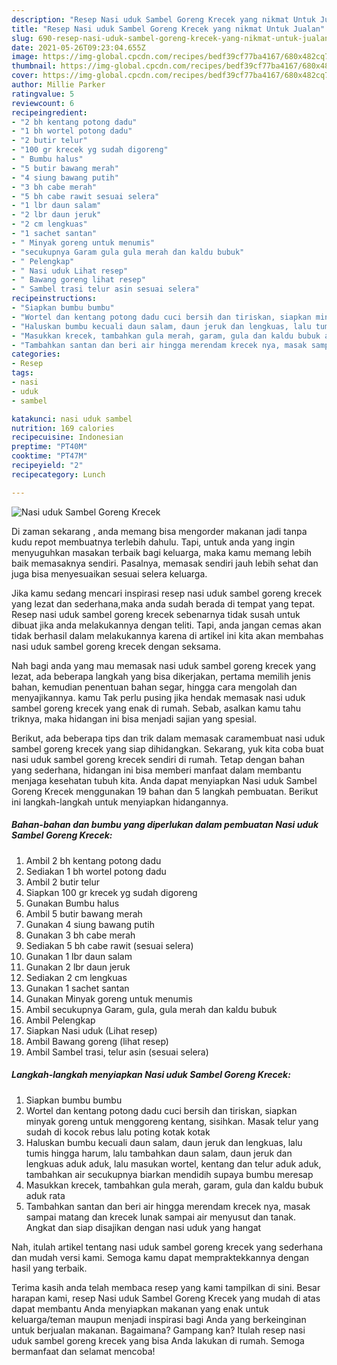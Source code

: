 ```yaml
---
description: "Resep Nasi uduk Sambel Goreng Krecek yang nikmat Untuk Jualan"
title: "Resep Nasi uduk Sambel Goreng Krecek yang nikmat Untuk Jualan"
slug: 690-resep-nasi-uduk-sambel-goreng-krecek-yang-nikmat-untuk-jualan
date: 2021-05-26T09:23:04.655Z
image: https://img-global.cpcdn.com/recipes/bedf39cf77ba4167/680x482cq70/nasi-uduk-sambel-goreng-krecek-foto-resep-utama.jpg
thumbnail: https://img-global.cpcdn.com/recipes/bedf39cf77ba4167/680x482cq70/nasi-uduk-sambel-goreng-krecek-foto-resep-utama.jpg
cover: https://img-global.cpcdn.com/recipes/bedf39cf77ba4167/680x482cq70/nasi-uduk-sambel-goreng-krecek-foto-resep-utama.jpg
author: Millie Parker
ratingvalue: 5
reviewcount: 6
recipeingredient:
- "2 bh kentang potong dadu"
- "1 bh wortel potong dadu"
- "2 butir telur"
- "100 gr krecek yg sudah digoreng"
- " Bumbu halus"
- "5 butir bawang merah"
- "4 siung bawang putih"
- "3 bh cabe merah"
- "5 bh cabe rawit sesuai selera"
- "1 lbr daun salam"
- "2 lbr daun jeruk"
- "2 cm lengkuas"
- "1 sachet santan"
- " Minyak goreng untuk menumis"
- "secukupnya Garam gula gula merah dan kaldu bubuk"
- " Pelengkap"
- " Nasi uduk Lihat resep"
- " Bawang goreng lihat resep"
- " Sambel trasi telur asin sesuai selera"
recipeinstructions:
- "Siapkan bumbu bumbu"
- "Wortel dan kentang potong dadu cuci bersih dan tiriskan, siapkan minyak goreng untuk menggoreng kentang, sisihkan. Masak telur yang sudah di kocok rebus lalu poting kotak kotak"
- "Haluskan bumbu kecuali daun salam, daun jeruk dan lengkuas, lalu tumis hingga harum, lalu tambahkan daun salam, daun jeruk dan lengkuas aduk aduk, lalu masukan wortel, kentang dan telur aduk aduk, tambahkan air secukupnya biarkan mendidih supaya bumbu meresap"
- "Masukkan krecek, tambahkan gula merah, garam, gula dan kaldu bubuk aduk rata"
- "Tambahkan santan dan beri air hingga merendam krecek nya, masak sampai matang dan krecek lunak sampai air menyusut dan tanak. Angkat dan siap disajikan dengan nasi uduk yang hangat"
categories:
- Resep
tags:
- nasi
- uduk
- sambel

katakunci: nasi uduk sambel 
nutrition: 169 calories
recipecuisine: Indonesian
preptime: "PT40M"
cooktime: "PT47M"
recipeyield: "2"
recipecategory: Lunch

---
```



![Nasi uduk Sambel Goreng Krecek](https://img-global.cpcdn.com/recipes/bedf39cf77ba4167/680x482cq70/nasi-uduk-sambel-goreng-krecek-foto-resep-utama.jpg)

Di zaman  sekarang , anda memang bisa mengorder makanan jadi tanpa kudu repot membuatnya terlebih dahulu. Tapi, untuk anda yang ingin menyuguhkan masakan terbaik bagi keluarga, maka kamu memang lebih baik memasaknya sendiri. Pasalnya, memasak sendiri jauh lebih sehat dan juga bisa menyesuaikan sesuai selera keluarga.

Jika kamu sedang mencari inspirasi resep nasi uduk sambel goreng krecek yang lezat dan sederhana,maka anda sudah berada di tempat yang tepat. Resep nasi uduk sambel goreng krecek  sebenarnya tidak susah untuk dibuat jika anda melakukannya dengan teliti. Tapi, anda jangan cemas akan tidak berhasil dalam melakukannya 
karena di artikel ini kita akan membahas nasi uduk sambel goreng krecek dengan seksama.  



Nah bagi anda yang mau memasak nasi uduk sambel goreng krecek yang lezat, ada beberapa langkah yang bisa dikerjakan, pertama memilih jenis bahan, kemudian penentuan bahan segar, hingga cara mengolah dan menyajikannya. kamu Tak perlu pusing jika hendak memasak nasi uduk sambel goreng krecek yang enak di rumah. Sebab, asalkan kamu  tahu triknya, maka hidangan ini bisa menjadi sajian yang spesial.

Berikut, ada beberapa tips dan trik dalam memasak caramembuat nasi uduk sambel goreng krecek yang siap dihidangkan. Sekarang, yuk kita coba buat nasi uduk sambel goreng krecek sendiri di rumah. Tetap dengan bahan yang sederhana, hidangan ini bisa memberi manfaat dalam membantu menjaga kesehatan tubuh kita. Anda dapat menyiapkan Nasi uduk Sambel Goreng Krecek menggunakan 19 bahan dan 5 langkah pembuatan. Berikut ini langkah-langkah untuk menyiapkan hidangannya.

<!--inarticleads1-->

##### Bahan-bahan dan bumbu yang diperlukan dalam pembuatan Nasi uduk Sambel Goreng Krecek:

1. Ambil 2 bh kentang potong dadu
1. Sediakan 1 bh wortel potong dadu
1. Ambil 2 butir telur
1. Siapkan 100 gr krecek yg sudah digoreng
1. Gunakan  Bumbu halus
1. Ambil 5 butir bawang merah
1. Gunakan 4 siung bawang putih
1. Gunakan 3 bh cabe merah
1. Sediakan 5 bh cabe rawit (sesuai selera)
1. Gunakan 1 lbr daun salam
1. Gunakan 2 lbr daun jeruk
1. Sediakan 2 cm lengkuas
1. Gunakan 1 sachet santan
1. Gunakan  Minyak goreng untuk menumis
1. Ambil secukupnya Garam, gula, gula merah dan kaldu bubuk
1. Ambil  Pelengkap
1. Siapkan  Nasi uduk (Lihat resep)
1. Ambil  Bawang goreng (lihat resep)
1. Ambil  Sambel trasi, telur asin (sesuai selera)




<!--inarticleads2-->

##### Langkah-langkah menyiapkan Nasi uduk Sambel Goreng Krecek:

1. Siapkan bumbu bumbu
1. Wortel dan kentang potong dadu cuci bersih dan tiriskan, siapkan minyak goreng untuk menggoreng kentang, sisihkan. Masak telur yang sudah di kocok rebus lalu poting kotak kotak
1. Haluskan bumbu kecuali daun salam, daun jeruk dan lengkuas, lalu tumis hingga harum, lalu tambahkan daun salam, daun jeruk dan lengkuas aduk aduk, lalu masukan wortel, kentang dan telur aduk aduk, tambahkan air secukupnya biarkan mendidih supaya bumbu meresap
1. Masukkan krecek, tambahkan gula merah, garam, gula dan kaldu bubuk aduk rata
1. Tambahkan santan dan beri air hingga merendam krecek nya, masak sampai matang dan krecek lunak sampai air menyusut dan tanak. Angkat dan siap disajikan dengan nasi uduk yang hangat




Nah, itulah artikel tentang  nasi uduk sambel goreng krecek  yang sederhana dan mudah versi kami. Semoga kamu dapat mempraktekkannya dengan hasil yang terbaik. 

Terima kasih anda telah membaca resep yang kami tampilkan di sini. Besar harapan kami, resep  Nasi uduk Sambel Goreng Krecek yang mudah di atas dapat membantu Anda menyiapkan makanan yang enak untuk keluarga/teman maupun menjadi inspirasi bagi Anda yang berkeinginan untuk berjualan makanan. Bagaimana? Gampang kan? Itulah resep nasi uduk sambel goreng krecek yang bisa Anda lakukan di rumah. Semoga bermanfaat dan selamat mencoba!

